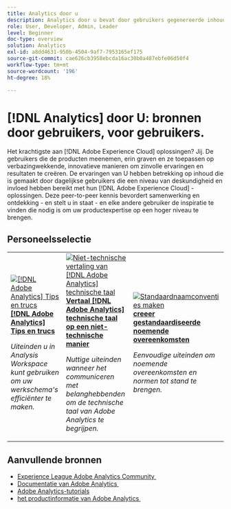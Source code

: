 ```yaml
---
title: Analytics door u
description: Analytics door u bevat door gebruikers gegenereerde inhoud. Die is gemaakt door dagelijkse gebruikers die in hun kennis van Adobe Analytics een niveau van deskundigheid en invloed hebben bereikt.
role: User, Developer, Admin, Leader
level: Beginner
doc-type: overview
solution: Analytics
exl-id: a8dd4631-950b-4504-9af7-7953165ef175
source-git-commit: cae626cb3958ebcda16ac30b0a487ebfe06d50f4
workflow-type: tm+mt
source-wordcount: '196'
ht-degree: 18%

---
```


# [!DNL Analytics] door U: bronnen door gebruikers, voor gebruikers.

Het krachtigste aan [!DNL Adobe Experience Cloud] oplossingen? Jij. De gebruikers die de producten meenemen, erin graven en ze toepassen op verbazingwekkende, innovatieve manieren om zinvolle ervaringen en resultaten te creëren. De ervaringen van U hebben betrekking op inhoud die is gemaakt door dagelijkse gebruikers die een niveau van deskundigheid en invloed hebben bereikt met hun [!DNL Adobe Experience Cloud] -oplossingen. Deze peer-to-peer kennis bevordert samenwerking en ontdekking - en stelt u in staat - en elke andere gebruiker de inspiratie te vinden die nodig is om uw productexpertise op een hoger niveau te brengen.

<div id="recs-overview-body-1"></div>
<div id="recs-overview-body-2"></div>
<div id="recs-overview-body-3"></div>
<div id="recs-overview-body-4"></div>
<div id="recs-overview-body-5"></div>
<div id="recs-overview-body-6"></div>

<div id="staff-picks-section">

## Personeelsselectie

<table>
<tr>
  <td>
    <a href="/help/analytics/analysis-workspace/tips-and-tricks/right-click-tips-and-tricks-for-more-efficient-workflows.md">
      <img alt="[!DNL Adobe Analytics] Tips en trucs" src="https://video.tv.adobe.com/v/3417736?format=jpeg" />
    </a>
    <div>
      <a href="/help/analytics/analysis-workspace/tips-and-tricks/right-click-tips-and-tricks-for-more-efficient-workflows.md">
    <strong>[!DNL Adobe Analytics] Tips en trucs </strong>
    </a>
    </div>
    <p>
    <em> Uiteinden u in Analysis Workspace kunt gebruiken om uw werkschema's efficiënter te maken.</em>
    <p>
  </td>
  <td>
    <a href="/help/marketo/programs/email-programs.md">
      <img alt="Niet-technische vertaling van [!DNL Adobe Analytics] technische taal" src="https://video.tv.adobe.com/v/342066?format=jpeg" />
    </a>
    <div>
      <a href="/help/analytics/administration/key-admin-skills/translating-adobe-analytics-technical-language.md">
    <strong> Vertaal [!DNL Adobe Analytics] technische taal op een niet-technische manier </strong>
    </a>
    </div>
    <p>
    <em> Nuttige uiteinden wanneer het communiceren met belanghebbenden om de technische taal van Adobe Analytics te begrijpen.</em>
    <p>
  </td>
  <td>
    <a href="/help/analytics/administration/admin-tips/create-standardized-naming-conventions.md">
      <img alt="Standaardnaamconventies maken" src="https://cdn.experienceleague.adobe.com/thumb/10531.jpg" />
    </a>
    <div>
      <a href="/help/analytics/administration/admin-tips/create-standardized-naming-conventions.md">
    <strong> creeer gestandaardiseerde noemende overeenkomsten </strong>
    </a>
    </div>
    <p>
    <em> Eenvoudige uiteinden om noemende overeenkomsten en normen tot stand te brengen.</em>
    <p>
  </td>
</tr>
</table>

</div>

## Aanvullende bronnen

* [&#x200B; Experience League Adobe Analytics Community &#x200B;](https://experienceleaguecommunities.adobe.com/t5/adobe-analytics/ct-p/adobe-analytics-community)
* [&#x200B; Documentatie van Adobe Analytics &#x200B;](https://experienceleague.adobe.com/docs/analytics.html)
* [Adobe Analytics-tutorials](https://experienceleague.adobe.com/docs/analytics-learn/tutorials/overview.html)
* [&#x200B; het productinformatie van Adobe Analytics &#x200B;](https://business.adobe.com/products/analytics/adobe-analytics.html)
